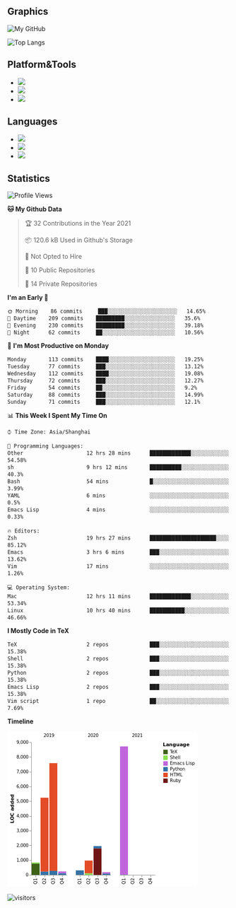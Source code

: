## Graphics

![My GitHub](https://github-readme-stats.vercel.app/api?username=SteamedFish&count_private=true&show_icons=true&theme=buefy&include_all_commits=false)

![Top Langs](https://github-readme-stats.vercel.app/api/top-langs/?username=SteamedFish&theme=buefy&hide=ruby&count_private=true&show_icons=true&layout=compact)

## Platform&Tools

* [![](https://img.shields.io/badge/ArchLinux--purple?style=flat-square&logo=ArchLinux)](https://www.archlinux.org/)
* [![](https://img.shields.io/badge/Gentoo-testing-purple?style=flat-square&logo=Gentoo)](https://www.gentoo.org/)
* [![](https://img.shields.io/badge/Doom%20Emacs-28-blue?style=flat-square&logo=Gnu%20emacs&logoColor=white)](https://www.gnu.org/software/emacs/)

## Languages

* [![](https://img.shields.io/badge/-Python-3776AB?style=flat-square&logo=python&logoColor=white)](https://www.python.org/)
* [![](https://img.shields.io/badge/-Bash-00ADD8?style=flat-square&logo=Gnu-bash&logoColor=white)](https://www.gnu.org/software/bash/)
* [![](https://img.shields.io/badge/-Go-00ADD8?style=flat-square&logo=go&logoColor=white)](https://golang.org/)

## Statistics

<!--START_SECTION:waka-->
![Profile Views](http://img.shields.io/badge/Profile%20Views-8-blue)

**🐱 My Github Data** 

> 🏆 32 Contributions in the Year 2021
 > 
> 📦 120.6 kB Used in Github's Storage 
 > 
> 🚫 Not Opted to Hire
 > 
> 📜 10 Public Repositories 
 > 
> 🔑 14 Private Repositories  
 > 
**I'm an Early 🐤** 

```text
🌞 Morning    86 commits     ███░░░░░░░░░░░░░░░░░░░░░░   14.65% 
🌆 Daytime    209 commits    █████████░░░░░░░░░░░░░░░░   35.6% 
🌃 Evening    230 commits    █████████░░░░░░░░░░░░░░░░   39.18% 
🌙 Night      62 commits     ██░░░░░░░░░░░░░░░░░░░░░░░   10.56%

```
📅 **I'm Most Productive on Monday** 

```text
Monday       113 commits    ████░░░░░░░░░░░░░░░░░░░░░   19.25% 
Tuesday      77 commits     ███░░░░░░░░░░░░░░░░░░░░░░   13.12% 
Wednesday    112 commits    ████░░░░░░░░░░░░░░░░░░░░░   19.08% 
Thursday     72 commits     ███░░░░░░░░░░░░░░░░░░░░░░   12.27% 
Friday       54 commits     ██░░░░░░░░░░░░░░░░░░░░░░░   9.2% 
Saturday     88 commits     ███░░░░░░░░░░░░░░░░░░░░░░   14.99% 
Sunday       71 commits     ███░░░░░░░░░░░░░░░░░░░░░░   12.1%

```


📊 **This Week I Spent My Time On** 

```text
⌚︎ Time Zone: Asia/Shanghai

💬 Programming Languages: 
Other                    12 hrs 28 mins      █████████████░░░░░░░░░░░░   54.58% 
sh                       9 hrs 12 mins       ██████████░░░░░░░░░░░░░░░   40.3% 
Bash                     54 mins             █░░░░░░░░░░░░░░░░░░░░░░░░   3.99% 
YAML                     6 mins              ░░░░░░░░░░░░░░░░░░░░░░░░░   0.5% 
Emacs Lisp               4 mins              ░░░░░░░░░░░░░░░░░░░░░░░░░   0.33%

🔥 Editors: 
Zsh                      19 hrs 27 mins      █████████████████████░░░░   85.12% 
Emacs                    3 hrs 6 mins        ███░░░░░░░░░░░░░░░░░░░░░░   13.62% 
Vim                      17 mins             ░░░░░░░░░░░░░░░░░░░░░░░░░   1.26%

💻 Operating System: 
Mac                      12 hrs 11 mins      █████████████░░░░░░░░░░░░   53.34% 
Linux                    10 hrs 40 mins      ███████████░░░░░░░░░░░░░░   46.66%

```

**I Mostly Code in TeX** 

```text
TeX                      2 repos             ███░░░░░░░░░░░░░░░░░░░░░░   15.38% 
Shell                    2 repos             ███░░░░░░░░░░░░░░░░░░░░░░   15.38% 
Python                   2 repos             ███░░░░░░░░░░░░░░░░░░░░░░   15.38% 
Emacs Lisp               2 repos             ███░░░░░░░░░░░░░░░░░░░░░░   15.38% 
Vim script               1 repo              ██░░░░░░░░░░░░░░░░░░░░░░░   7.69%

```


**Timeline**

![Chart not found](https://raw.githubusercontent.com/SteamedFish/SteamedFish/master/charts/bar_graph.png) 


<!--END_SECTION:waka-->

![visitors](https://visitor-badge.laobi.icu/badge?page_id=SteamedFish.SteamedFish)

